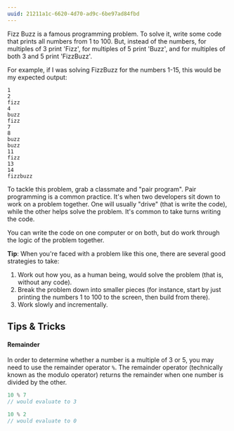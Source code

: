 ```yaml
---
uuid: 21211a1c-6620-4d70-ad9c-6be97ad84fbd
---
```


Fizz Buzz is a famous programming problem. To solve it, write some code that prints all numbers from 1 to 100. But, instead of the numbers, for multiples of 3 print 'Fizz', for multiples of 5 print 'Buzz', and for multiples of both 3 and 5 print 'FizzBuzz'.

For example, if I was solving FizzBuzz for the numbers 1-15, this would be my expected output:

```
1
2
fizz
4
buzz
fizz
7
8
buzz
buzz
11
fizz
13
14
fizzbuzz
```

To tackle this problem, grab a classmate and "pair program". Pair programming is a common practice. It's when two developers sit down to work on a problem together. One will usually "drive" (that is write the code), while the other helps solve the problem. It's common to take turns writing the code.

You can write the code on one computer or on both, but do work through the logic of the problem together.

**Tip**: When you're faced with a problem like this one, there are several good strategies to take:

1. Work out how you, as a human being, would solve the problem (that is, without any code).
2. Break the problem down into smaller pieces (for instance, start by just printing the numbers 1 to 100 to the screen, then build from there).
3. Work slowly and incrementally.

## Tips & Tricks

#### Remainder

In order to determine whether a number is a multiple of 3 or 5, you may need to use the remainder operator `%`. The remainder operator (technically known as the modulo operator) returns the remainder when one number is divided by the other.

```javascript
10 % 7
// would evaluate to 3

10 % 2
// would evaluate to 0
```

